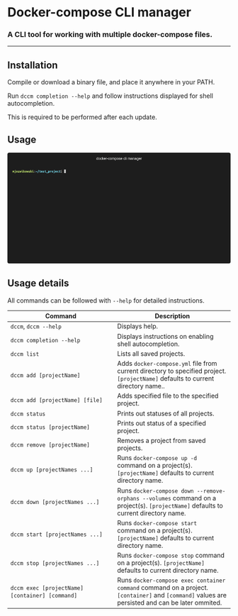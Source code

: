 # Docker-compose CLI manager

### A CLI tool for working with multiple docker-compose files.

---

## Installation

Compile or download a binary file, and place it anywhere in your PATH.

Run `dccm completion --help` and follow instructions displayed for shell autocompletion.

This is required to be performed after each update.

## Usage

<p align="center">
    <img src="/docs/animated_gif/dccm-demo.gif?raw=true"/>
</p>

## Usage details

All commands can be followed with `--help` for detailed instructions.

| Command                                         | Description                                                                                                                                     |
|-------------------------------------------------|-------------------------------------------------------------------------------------------------------------------------------------------------|
| `dccm`, `dccm --help`                           | Displays help.                                                                                                                                  |
| `dccm completion --help`                        | Displays instructions on enabling shell autocompletion.                                                                                         |
| `dccm list`                                     | Lists all saved projects.                                                                                                                       |
| `dccm add [projectName]`                        | Adds `docker-compose.yml` file from current directory to specified project. `[projectName]` defaults to current directory name..                |
| `dccm add [projectName] [file]`                 | Adds specified file to the specified project.                                                                                                   |
| `dccm status`                                   | Prints out statuses of all projects.                                                                                                            |
| `dccm status [projectName]`                     | Prints out status of a specified project.                                                                                                       |
| `dccm remove [projectName]`                     | Removes a project from saved projects.                                                                                                          |
| `dccm up [projectNames ...]`                    | Runs `docker-compose up -d` command on a project(s). `[projectName]` defaults to current directory name.                                        |
| `dccm down [projectNames ...]`                  | Runs `docker-compose down --remove-orphans --volumes` command on a project(s). `[projectName]` defaults to current directory name.              |
| `dccm start [projectNames ...]`                 | Runs `docker-compose start` command on a project(s). `[projectName]` defaults to current directory name.                                        |
| `dccm stop [projectNames ...]`                  | Runs `docker-compose stop` command on a project(s). `[projectName]` defaults to current directory name.                                         |
| `dccm exec [projectName] [container] [command]` | Runs `docker-compose exec container command` command on a project. `[container]` and `[command]` values are persisted and can be later ommited. |
